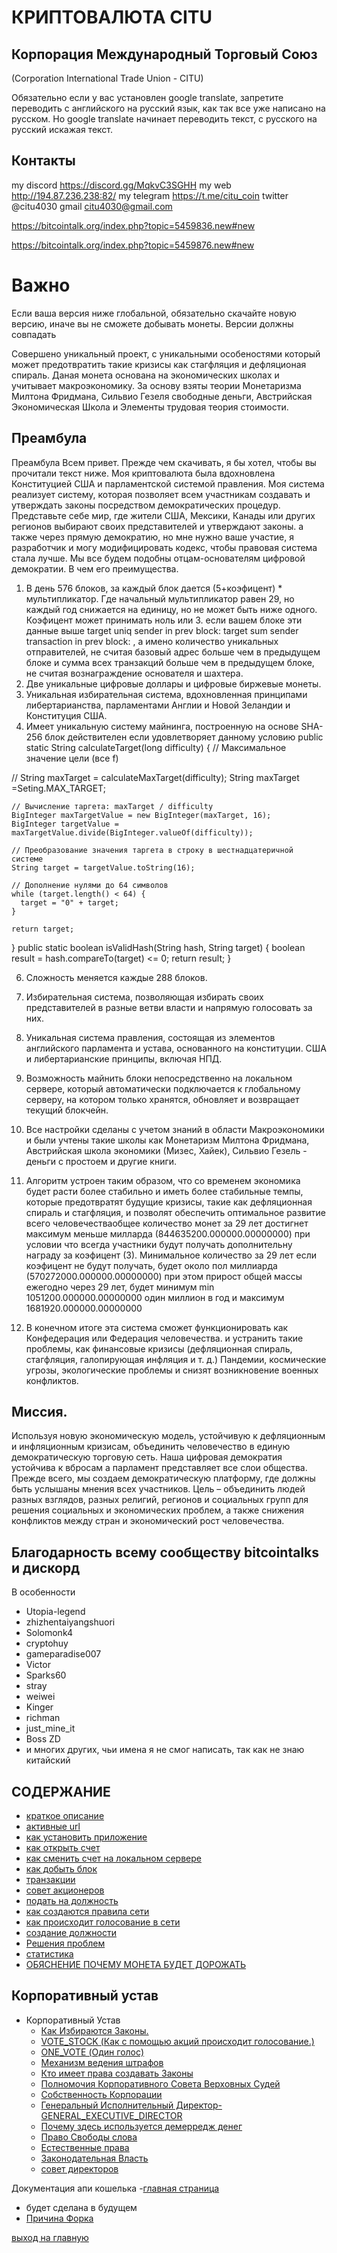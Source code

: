 # КРИПТОВАЛЮТА CITU
## Корпорация Международный Торговый Союз
(Corporation International Trade Union - CITU)

Обязательно если у вас установлен google translate, запретите переводить с английского на русский язык,
как так все уже написано на русском. Но google translate начинает переводить текст, с русского на русский искажая текст.

## Контакты
my discord https://discord.gg/MqkvC3SGHH
my web http://194.87.236.238:82/
my telegram https://t.me/citu_coin
twitter @citu4030
gmail 
citu4030@gmail.com

https://bitcointalk.org/index.php?topic=5459836.new#new

https://bitcointalk.org/index.php?topic=5459876.new#new
# Важно
Если ваша версия ниже глобальной, обязательно скачайте новую версию,
иначе вы не сможете добывать монеты. Версии должны совпадать

Совершено уникальный проект, с уникальными особеностями который может предотвратить такие кризисы как стагфляция и дефляционая спираль.
Даная монета основана на экономических школах и учитывает макроэкономику. За основу взяты теории Монетаризма Милтона Фридмана,
Сильвио Гезеля свободные деньги, Австрийская Экономическая Школа и Элементы трудовая теория стоимости.


## Преамбула
Преамбула
Всем привет.
Прежде чем скачивать, я бы хотел, чтобы вы прочитали текст ниже.
Моя криптовалюта была вдохновлена Конституцией США и парламентской системой правления.
Моя система реализует систему, которая позволяет всем участникам создавать и утверждать законы посредством демократических процедур.
Представьте себе мир, где жители США, Мексики, Канады или других регионов выбирают своих представителей и утверждают законы.
а также через прямую демократию, но мне нужно ваше участие, я разработчик и могу модифицировать
кодекс, чтобы правовая система стала лучше. Мы все будем подобны отцам-основателям цифровой демократии.
В чем его преимущества.
1. В день 576 блоков, за каждый блок дается (5+коэфицент) * мультипликатор. Где начальный мультипликатор равен 29, но каждый год снижается на единицу, но не может быть ниже одного. Коэфицент может принимать ноль или 3. если вашем блоке эти данные выше target uniq sender in prev block:
   target sum sender transaction in prev block: , а имено количество уникальных отправителей, не считая базовый адрес больше чем в предыдущем блоке и сумма всех транзакций больше чем в предыдущем блоке, не считая вознаграждение основателя и шахтера.
2. Две уникальные цифровые доллары и цифровые биржевые монеты.
3. Уникальная избирательная система, вдохновленная принципами либертарианства, парламентами Англии и Новой Зеландии и Конституция США.
4. Имеет уникальную систему майнинга, построенную на основе SHA-256 блок действителен если удовлетворяет данному условию
   public static String calculateTarget(long difficulty) {
   // Максимальное значение цели (все f)

//        String maxTarget = calculateMaxTarget(difficulty);
String maxTarget =Seting.MAX_TARGET;

    // Вычисление таргета: maxTarget / difficulty
    BigInteger maxTargetValue = new BigInteger(maxTarget, 16);
    BigInteger targetValue = maxTargetValue.divide(BigInteger.valueOf(difficulty));

    // Преобразование значения таргета в строку в шестнадцатеричной системе
    String target = targetValue.toString(16);

    // Дополнение нулями до 64 символов
    while (target.length() < 64) {
      target = "0" + target;
    }

    return target;
}
public static boolean isValidHash(String hash, String target) {
boolean result = hash.compareTo(target) <= 0;
return result;
}

6. Сложность меняется каждые 288 блоков.
7. Избирательная система, позволяющая избирать своих представителей в разные ветви власти и напрямую голосовать за них.
8. Уникальная система правления, состоящая из элементов английского парламента и устава, основанного на конституции.
   США и либертарианские принципы, включая НПД.
9. Возможность майнить блоки непосредственно на локальном сервере, который автоматически подключается к глобальному серверу, на котором только хранятся,
   обновляет и возвращает текущий блокчейн.
10. Все настройки сделаны с учетом знаний в области Макроэкономики и были учтены такие школы как Монетаризм Милтона Фридмана,
    Австрийская школа экономики (Мизес, Хайек), Сильвио Гезель - деньги с простоем и другие книги.
11. Алгоритм устроен таким образом, что со временем экономика будет расти более стабильно и иметь более стабильные темпы,
    которые предотвратят будущие кризисы, такие как дефляционная спираль и стагфляция, и позволят обеспечить оптимальное развитие всего человечестваобщее количество монет за  29 лет достигнет максимум меньше милларда (844635200.000000.00000000) при условии что всегда участники будут получать дополнительну
    награду за коэфицент (3). Минимальное количество за 29 лет если коэфицент не будут получать, будет около пол миллиарда (570272000.000000.00000000)
    при этом прирост общей массы ежегодно через 29 лет, будет минимум min 1051200.000000.00000000 один миллион в год и максимум 1681920.000000.00000000




12. В конечном итоге эта система сможет функционировать как Конфедерация или Федерация человечества.
    и устранить такие проблемы, как финансовые кризисы (дефляционная спираль, стагфляция, галопирующая инфляция и т. д.)
    Пандемии, космические угрозы, экологические проблемы и снизят возникновение военных конфликтов.

## Миссия.
Используя новую экономическую модель, устойчивую к дефляционным и инфляционным кризисам,
объединить человечество в единую демократическую торговую сеть. Наша цифровая демократия устойчива к вбросам
а парламент представляет все слои общества. Прежде всего, мы создаем демократическую платформу,
где должны быть услышаны мнения всех участников. Цель – объединить людей разных взглядов, разных религий,
регионов и социальных групп для решения социальных и экономических проблем, а также снижения конфликтов между
стран и экономический рост человечества.
## Благодарность всему сообществу bitcointalks и дискорд
В особенности
- Utopia-legend
- zhizhentaiyangshuori
- Solomonk4
- cryptohuy
- gameparadise007
- Victor
- Sparks60
- stray
- weiwei
- Kinger
- richman
- just_mine_it
- Boss ZD
- и многих других, чьи имена я не смог написать, так как не знаю китайский

## СОДЕРЖАНИЕ
- [краткое описание](../documentation/preamble.md)
- [активные url](../documentation/active-url.md)
- [как установить приложение](../documentation/install.md)
- [как открыть счет](../documentation/create-account.md)
- [как сменить счет на локальном сервере](../documentation/change-account.md)
- [как добыть блок](../documentation/mine.md)
- [транзакции](../documentation/transactions.md)
- [совет акционеров](../documentation/board-of-shareholders.md)
- [подать на должность](../documentation/management.md)
- [как создаются правила сети](../documentation/create-law.md)
- [как происходит голосование в сети](../documentation/voting-in-network.md)
- [создание должности](../documentation/create-postion.md)
- [Решения проблем](../documentation/solving-common-problems.md)
- [статистика](../documentation/statistics.md)
- [ОБЯСНЕНИЕ ПОЧЕМУ МОНЕТА БУДЕТ ДОРОЖАТЬ](../documentation/EXPLAIN.md)

[//]: # (- [создание фракции]&#40;../documentation/create-fraction.md&#41;)
## Корпоративный устав
- Корпоративный Устав
    - [Как Избираются Законы.](../charter/HOW_LAWS_ARE_CHOSEN.md)
    - [VOTE_STOCK (Как с помощью акций происходит голосование.)](../charter/VOTE_STOCK.md)
    - [ONE_VOTE (Один голос)](../charter/ONE_VOTE.md)
    - [Механизм ведения штрафов](../charter/MECHANISM_FOR_REDUCING_THE_NUMBER_OF_SHARES.md)
    - [Кто имеет права создавать Законы](../charter/WHO_HAS_THE_RIGHT_TO_CREATE_LAWS.md)
    - [Полномочия Корпоративного Совета Верховных Судей](../charter/POWERS_OF_THE_CORPORATE_COUNCIL_OF_JUDGES.md)
    - [Собственность Корпорации](../charter/PROPERTY_OF_THE_CORPORATION.md)
    - [Генеральный Исполнительный Директор-GENERAL_EXECUTIVE_DIRECTOR](../charter/GENERAL_EXECUTIVE_DIRECTOR.md)
    - [Почему здесь используется демерредж денег](../charter/EXPLANATION_WHY_MONEY_DEMURAGE_IS_USED_HERE.md)
    - [Право Свободы слова](../charter/FREEDOM_OF_SPEECH.md)
    - [Естественные права](../charter/RIGHTS.md)
    - [Законодательная Власть](../charter/POWER.md)
    - [совет директоров](../documentation/board-of-directors.md)
    


Документация апи кошелька
 -[главная страница](../documentation/documentation-api-wallet.md)
 - будет сделана в будущем
 - [Причина Форка](../documentation/afterFork.md)
    

[выход на главную](../readme.md)